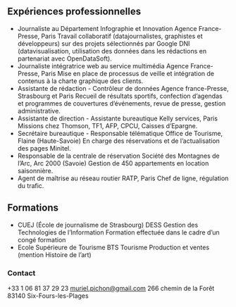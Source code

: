 ## Expériences professionnelles

- Journaliste au Département Infographie et Innovation
Agence France-Presse, Paris
Travail collaboratif (datajournalistes, graphistes et développeurs) sur des projets sélectionnés par Google DNI (datavisualisation, utilisation des données dans les rédactions en partenariat avec OpenDataSoft).
- Journaliste intégratrice web au service multimédia
Agence France-Presse, Paris
Mise en place de processus de veille et intégration de contenus à la charte graphique des clients.
- Assistante de rédaction - Contrôleur de données
Agence france-Presse, Strasbourg et Paris
Recueil de résultats sportifs, confection d’agendas et programmes de couvertures d’événements, revue de presse, gestion administrative.
- Assistante de direction - Assistante bureautique
Kelly services, Paris
Missions chez Thomson, TF1, AFP, CPCU, Caisses d’Epargne.
- Secrétaire bureautique - Responsable télématique
Office de Tourisme, Flaine (Haute-Savoie)
En charge des réservations et de l’actualisation des pages Minitel. 
- Responsable de la centrale de réservation
Société des Montagnes de l’Arc, Arc 2000 (Savoie)
Gestion de 450 appartements en location saisonnière.
- Agent de maîtrise au réseau routier
RATP, Paris
Chef de ligne, régulation du trafic.


## Formations

- CUEJ (École de journalisme de Strasbourg)
DESS Gestion des Technologies de l’Information
Formation effectuée dans le cadre d’un congé formation
- Ecole Supérieure de Tourisme
BTS Tourisme Production et ventes (mention Histoire de l’art)

### Contact

+33 1 06 81 37 29 23
muriel.pichon@gmail.com
266 chemin de la Forêt
83140 Six-Fours-les-Plages
